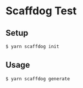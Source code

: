 # Scaffdog Test

## Setup

```sh
$ yarn scaffdog init
```

## Usage

```sh
$ yarn scaffdog generate
```
